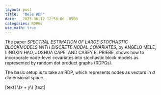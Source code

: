 ```yaml
---
layout: post
title:  "Mele RDP"
date:   2023-06-12 12:58:00 -0500
categories: RDPGs
use_math: true
---
```


The paper _SPECTRAL ESTIMATION OF LARGE STOCHASTIC BLOCKMODELS WITH DISCRETE NODAL COVARIATES_, by ANGELO MELE, LINGXIN HAO, JOSHUA CAPE, AND CAREY E. PRIEBE, shows how to incorporate node-level covariates into stochastic block models as represented by random dot product graphs (RDPGs).

The basic setup is to take an RDP, which represents nodes as vectors in $d$ dimensional space...


[text] \\(x + y\\) [text]
